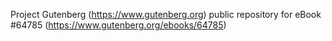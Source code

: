 Project Gutenberg (https://www.gutenberg.org) public repository for eBook #64785 (https://www.gutenberg.org/ebooks/64785)
